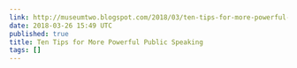 ```yaml
---
link: http://museumtwo.blogspot.com/2018/03/ten-tips-for-more-powerful-public.html
date: 2018-03-26 15:49 UTC
published: true
title: Ten Tips for More Powerful Public Speaking
tags: []
---
```




